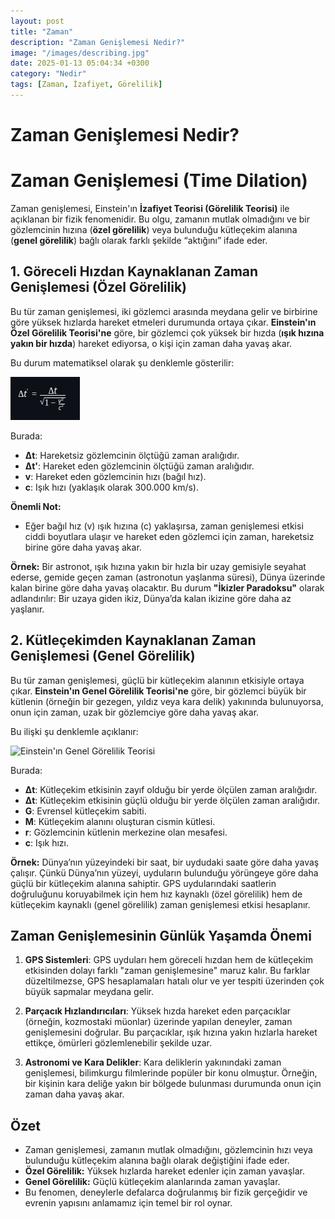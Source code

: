 ```yaml
---
layout: post
title: "Zaman"
description: "Zaman Genişlemesi Nedir?"
image: "/images/describing.jpg"
date: 2025-01-13 05:04:34 +0300
category: "Nedir"
tags: [Zaman, İzafiyet, Görelilik]
---
```


Zaman Genişlemesi Nedir?
============


# Zaman Genişlemesi (Time Dilation)

Zaman genişlemesi, Einstein'ın **İzafiyet Teorisi (Görelilik Teorisi)** ile açıklanan bir fizik fenomenidir. Bu olgu, zamanın mutlak olmadığını ve bir gözlemcinin hızına (**özel görelilik**) veya bulunduğu kütleçekim alanına (**genel görelilik**) bağlı olarak farklı şekilde “aktığını” ifade eder.



## 1. Göreceli Hızdan Kaynaklanan Zaman Genişlemesi (Özel Görelilik)

Bu tür zaman genişlemesi, iki gözlemci arasında meydana gelir ve birbirine göre yüksek hızlarda hareket etmeleri durumunda ortaya çıkar. **Einstein'ın Özel Görelilik Teorisi'ne** göre, bir gözlemci çok yüksek bir hızda (**ışık hızına yakın bir hızda**) hareket ediyorsa, o kişi için zaman daha yavaş akar.

Bu durum matematiksel olarak şu denklemle gösterilir:


![Einstein'ın Özel Görelilik Teorisi](/assets/images/Zaman.png)


Burada:
- **Δt**: Hareketsiz gözlemcinin ölçtüğü zaman aralığıdır.
- **Δt'**: Hareket eden gözlemcinin ölçtüğü zaman aralığıdır.
- **v**: Hareket eden gözlemcinin hızı (bağıl hız).
- **c**: Işık hızı (yaklaşık olarak 300.000 km/s).

**Önemli Not:**
- Eğer bağıl hız (v) ışık hızına (c) yaklaşırsa, zaman genişlemesi etkisi ciddi boyutlara ulaşır ve hareket eden gözlemci için zaman, hareketsiz birine göre daha yavaş akar.


**Örnek:**
Bir astronot, ışık hızına yakın bir hızla bir uzay gemisiyle seyahat ederse, gemide geçen zaman (astronotun yaşlanma süresi), Dünya üzerinde kalan birine göre daha yavaş olacaktır. Bu durum **"İkizler Paradoksu"** olarak adlandırılır: Bir uzaya giden ikiz, Dünya’da kalan ikizine göre daha az yaşlanır.



## **2. Kütleçekimden Kaynaklanan Zaman Genişlemesi (Genel Görelilik)**

Bu tür zaman genişlemesi, güçlü bir kütleçekim alanının etkisiyle ortaya çıkar. **Einstein'ın Genel Görelilik Teorisi'ne** göre, bir gözlemci büyük bir kütlenin (örneğin bir gezegen, yıldız veya kara delik) yakınında bulunuyorsa, onun için zaman, uzak bir gözlemciye göre daha yavaş akar.

Bu ilişki şu denklemle açıklanır:


![ Einstein'ın Genel Görelilik Teorisi](/assets/images/Görelilik.png)


Burada:
- **Δt**: Kütleçekim etkisinin zayıf olduğu bir yerde ölçülen zaman aralığıdır.
- **Δt**: Kütleçekim etkisinin güçlü olduğu bir yerde ölçülen zaman aralığıdır.
- **G**: Evrensel kütleçekim sabiti.
- **M**: Kütleçekim alanını oluşturan cismin kütlesi.
- **r**: Gözlemcinin kütlenin merkezine olan mesafesi.
- **c**: Işık hızı.

**Örnek:**
Dünya’nın yüzeyindeki bir saat, bir uydudaki saate göre daha yavaş çalışır. Çünkü Dünya’nın yüzeyi, uyduların bulunduğu yörüngeye göre daha güçlü bir kütleçekim alanına sahiptir. GPS uydularındaki saatlerin doğruluğunu koruyabilmek için hem hız kaynaklı (özel görelilik) hem de kütleçekim kaynaklı (genel görelilik) zaman genişlemesi etkisi hesaplanır.



## **Zaman Genişlemesinin Günlük Yaşamda Önemi**

1. **GPS Sistemleri**: GPS uyduları hem göreceli hızdan hem de kütleçekim etkisinden dolayı farklı "zaman genişlemesine" maruz kalır. Bu farklar düzeltilmezse, GPS hesaplamaları hatalı olur ve yer tespiti üzerinden çok büyük sapmalar meydana gelir.

2. **Parçacık Hızlandırıcıları**: Yüksek hızda hareket eden parçacıklar (örneğin, kozmostaki müonlar) üzerinde yapılan deneyler, zaman genişlemesini doğrular. Bu parçacıklar, ışık hızına yakın hızlarla hareket ettikçe, ömürleri gözlemlenebilir şekilde uzar.

3. **Astronomi ve Kara Delikler**: Kara deliklerin yakınındaki zaman genişlemesi, bilimkurgu filmlerinde popüler bir konu olmuştur. Örneğin, bir kişinin kara deliğe yakın bir bölgede bulunması durumunda onun için zaman daha yavaş akar.



## **Özet**
- Zaman genişlemesi, zamanın mutlak olmadığını, gözlemcinin hızı veya bulunduğu kütleçekim alanına bağlı olarak değiştiğini ifade eder.
- **Özel Görelilik:** Yüksek hızlarda hareket edenler için zaman yavaşlar.
- **Genel Görelilik:** Güçlü kütleçekim alanlarında zaman yavaşlar.
- Bu fenomen, deneylerle defalarca doğrulanmış bir fizik gerçeğidir ve evrenin yapısını anlamamız için temel bir rol oynar.



<script data-goatcounter="https://gg123.goatcounter.com/count"
        async src="//gc.zgo.at/count.js"></script>
